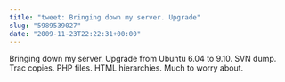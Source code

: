 ```yaml
---
title: "tweet: Bringing down my server. Upgrade"
slug: "5989539027"
date: "2009-11-23T22:22:31+00:00"
---
```

Bringing down my server. Upgrade from Ubuntu 6.04 to 9.10. SVN dump. Trac copies. PHP files. HTML hierarchies. Much to worry about.